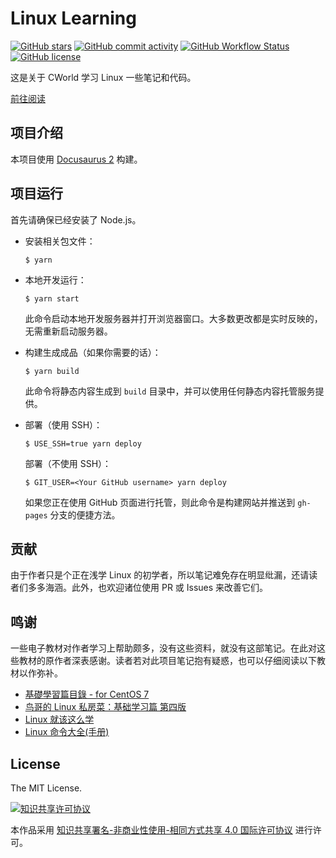 # Linux Learning

[![GitHub stars](https://img.shields.io/github/stars/cworld1/linux-learning?style=flat-square)](https://github.com/cworld1/linux-learning/stargazers)
[![GitHub commit activity](https://img.shields.io/github/commit-activity/y/cworld1/linux-learning?label=commits&style=flat-square)](https://github.com/cworld1/linux-learning/commits)
[![GitHub Workflow Status](https://img.shields.io/github/actions/workflow/status/cworld1/linux-learning/.github/workflows/main.yml?branch=main&style=flat-square)](https://github.com/cworld1/linux-learning/actions/workflows/main.yml)
[![GitHub license](https://img.shields.io/github/license/cworld1/linux-learning?style=flat-square)](https://github.com/cworld1/linux-learning/blob/master/LICENSE)

这是关于 CWorld 学习 Linux 一些笔记和代码。

[前往阅读](https://linux.cworld.top/)

## 项目介绍

本项目使用 [Docusaurus 2](https://docusaurus.io/) 构建。

## 项目运行

首先请确保已经安装了 Node.js。

- 安装相关包文件：

  ```
  $ yarn
  ```

- 本地开发运行：

  ```
  $ yarn start
  ```

  此命令启动本地开发服务器并打开浏览器窗口。大多数更改都是实时反映的，无需重新启动服务器。

- 构建生成成品（如果你需要的话）：

  ```
  $ yarn build
  ```

  此命令将静态内容生成到 `build` 目录中，并可以使用任何静态内容托管服务提供。

- 部署（使用 SSH）：

  ```
  $ USE_SSH=true yarn deploy
  ```

  部署（不使用 SSH）：

  ```
  $ GIT_USER=<Your GitHub username> yarn deploy
  ```

  如果您正在使用 GitHub 页面进行托管，则此命令是构建网站并推送到 `gh-pages` 分支的便捷方法。

## 贡献

由于作者只是个正在浅学 Linux 的初学者，所以笔记难免存在明显纰漏，还请读者们多多海涵。此外，也欢迎诸位使用 PR 或 Issues 来改善它们。

## 鸣谢

一些电子教材对作者学习上帮助颇多，没有这些资料，就没有这部笔记。在此对这些教材的原作者深表感谢。读者若对此项目笔记抱有疑惑，也可以仔细阅读以下教材以作弥补。

- [基礎學習篇目錄 - for CentOS 7](https://linux.vbird.org/linux_basic/centos7/)
- [鸟哥的 Linux 私房菜：基础学习篇 第四版](https://wizardforcel.gitbooks.io/vbird-linux-basic-4e/content/1.html)
- [Linux 就该这么学](https://www.linuxprobe.com/basic-learning-00.html)
- [Linux 命令大全(手册)](https://www.linuxcool.com/)

## License

The MIT License.

[![知识共享许可协议](https://i.creativecommons.org/l/by-nc-sa/4.0/88x31.png)](https://creativecommons.org/licenses/by-nc-sa/4.0/deed.zh)

本作品采用 [知识共享署名-非商业性使用-相同方式共享 4.0 国际许可协议](http://creativecommons.org/licenses/by-nc-sa/4.0/) 进行许可。
